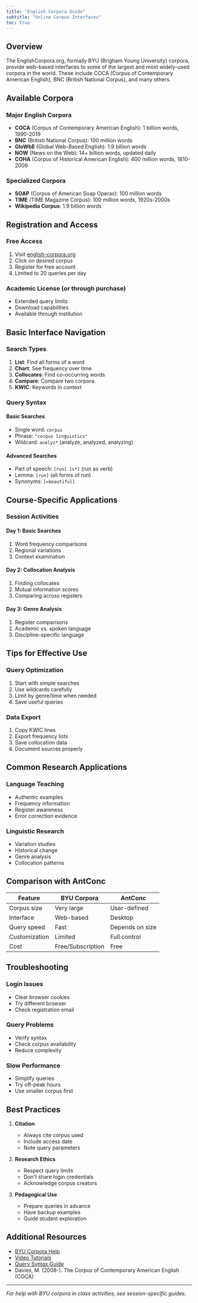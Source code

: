 ```yaml
---
title: "English Corpora Guide"
subtitle: "Online Corpus Interfaces"
toc: true
---
```


## Overview

The EnglishCorpora.org, formally BYU (Brigham Young University) corpora, provide web-based interfaces to some of the largest and most widely-used corpora in the world. These include COCA (Corpus of Contemporary American English), BNC (British National Corpus), and many others.

## Available Corpora

### Major English Corpora
- **COCA** (Corpus of Contemporary American English): 1 billion words, 1990-2019
- **BNC** (British National Corpus): 100 million words
- **GloWbE** (Global Web-Based English): 1.9 billion words
- **NOW** (News on the Web): 14+ billion words, updated daily
- **COHA** (Corpus of Historical American English): 400 million words, 1810-2009

### Specialized Corpora
- **SOAP** (Corpus of American Soap Operas): 100 million words
- **TIME** (TIME Magazine Corpus): 100 million words, 1920s-2000s
- **Wikipedia Corpus**: 1.9 billion words

## Registration and Access

### Free Access
1. Visit [english-corpora.org](https://www.english-corpora.org/)
2. Click on desired corpus
3. Register for free account
4. Limited to 20 queries per day

### Academic License (or through purchase)
- Extended query limits
- Download capabilities
- Available through institution

## Basic Interface Navigation

### Search Types
1. **List**: Find all forms of a word
2. **Chart**: See frequency over time
3. **Collocates**: Find co-occurring words
4. **Compare**: Compare two corpora
5. **KWIC**: Keywords in context

### Query Syntax

#### Basic Searches
- Single word: `corpus`
- Phrase: `"corpus linguistics"`
- Wildcard: `analyz*` (analyze, analyzed, analyzing)

#### Advanced Searches
- Part of speech: `[run].[v*]` (run as verb)
- Lemma: `[run]` (all forms of run)
- Synonyms: `[=beautiful]`

## Course-Specific Applications

### Session Activities

#### Day 1: Basic Searches
1. Word frequency comparisons
2. Regional variations
3. Context examination

#### Day 2: Collocation Analysis
1. Finding collocates
2. Mutual information scores
3. Comparing across registers

#### Day 3: Genre Analysis
1. Register comparisons
2. Academic vs. spoken language
3. Discipline-specific language

## Tips for Effective Use

### Query Optimization
1. Start with simple searches
2. Use wildcards carefully
3. Limit by genre/time when needed
4. Save useful queries

### Data Export
1. Copy KWIC lines
2. Export frequency lists
3. Save collocation data
4. Document sources properly

## Common Research Applications

### Language Teaching
- Authentic examples
- Frequency information
- Register awareness
- Error correction evidence

### Linguistic Research
- Variation studies
- Historical change
- Genre analysis
- Collocation patterns

## Comparison with AntConc

| Feature | BYU Corpora | AntConc |
|---------|-------------|---------|
| Corpus size | Very large | User-defined |
| Interface | Web-based | Desktop |
| Query speed | Fast | Depends on size |
| Customization | Limited | Full control |
| Cost | Free/Subscription | Free |

## Troubleshooting

### Login Issues
- Clear browser cookies
- Try different browser
- Check registration email

### Query Problems
- Verify syntax
- Check corpus availability
- Reduce complexity

### Slow Performance
- Simplify queries
- Try off-peak hours
- Use smaller corpus first

## Best Practices

1. **Citation**
   - Always cite corpus used
   - Include access date
   - Note query parameters

2. **Research Ethics**
   - Respect query limits
   - Don't share login credentials
   - Acknowledge corpus creators

3. **Pedagogical Use**
   - Prepare queries in advance
   - Have backup examples
   - Guide student exploration

## Additional Resources

- [BYU Corpora Help](https://www.english-corpora.org/help/)
- [Video Tutorials](https://www.youtube.com/watch?v=LQZC3vMhLHg)
- [Query Syntax Guide](https://www.english-corpora.org/help/syntax.asp)
- Davies, M. (2008-). The Corpus of Contemporary American English (COCA)

---

*For help with BYU corpora in class activities, see session-specific guides.*
